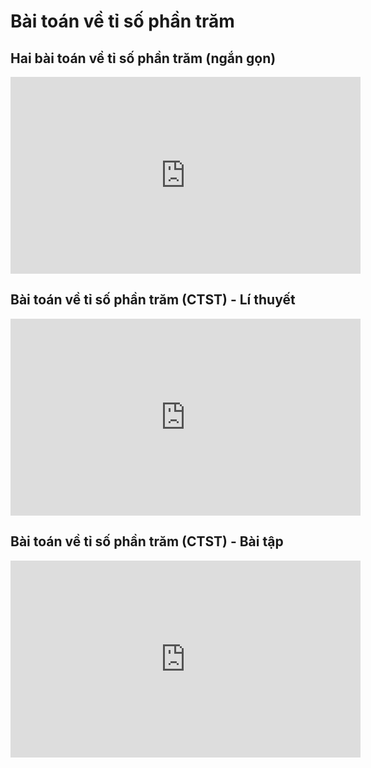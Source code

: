 # Bài toán về tỉ số phần trăm
## Hai bài toán về tỉ số phần trăm (ngắn gọn)
<iframe width="560" height="315" src="https://www.youtube.com/embed/fxFI-FU9UxE?si=5QWZ1Rk15g5AN636" title="YouTube video player" frameborder="0" allow="accelerometer; autoplay; clipboard-write; encrypted-media; gyroscope; picture-in-picture; web-share" referrerpolicy="strict-origin-when-cross-origin" allowfullscreen></iframe>

## Bài toán về tỉ số phần trăm (CTST) - Lí thuyết
<iframe width="560" height="315" src="https://www.youtube.com/embed/EEyBLKRGVzY?si=bFyOs1xjdJ-3qfnC" title="YouTube video player" frameborder="0" allow="accelerometer; autoplay; clipboard-write; encrypted-media; gyroscope; picture-in-picture; web-share" referrerpolicy="strict-origin-when-cross-origin" allowfullscreen></iframe>

## Bài toán về tỉ số phần trăm (CTST) - Bài tập
<iframe width="560" height="315" src="https://www.youtube.com/embed/IKOVl3vxVj0?si=UJ7x9LTFoTNIrKNI" title="YouTube video player" frameborder="0" allow="accelerometer; autoplay; clipboard-write; encrypted-media; gyroscope; picture-in-picture; web-share" referrerpolicy="strict-origin-when-cross-origin" allowfullscreen></iframe>